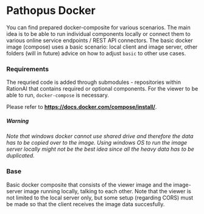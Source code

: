 # Pathopus Docker

You can find prepared docker-composite for various scenarios. The main idea is to be able to run individual components 
locally or connect them to various online service endpoints / REST API connectors. The basic docker image (compose) uses
a basic scenario: local client and image server, other folders (will in future) advice on how to adjust `basic` to other
use cases.

### Requirements
The requried code is added through submodules - repositories within RationAI that contains required or optional components.
For the viewer to be able to run, `docker-compose` is necessary.

Please refer to **https://docs.docker.com/compose/install/**.


##### Warning
_Note that windows docker cannot use shared drive and therefore the data has to be copied over to the image. Using
windows OS to run the image server locally might not be the best idea since all the heavy data has to be duplicated._


### Base
Basic docker composite that consists of the viewer image and the image-server image running locally, talking to 
each other. Note that the viewer is not limited to the local server only, but some setup (regarding CORS) must be made
so that the client receives the image data succesfully.

